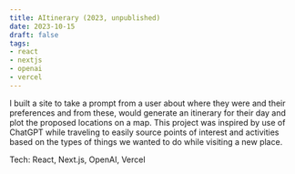 ```yaml
---
title: AItinerary (2023, unpublished)
date: 2023-10-15
draft: false
tags:
- react
- nextjs
- openai
- vercel
---
```


I built a site to take a prompt from a user about where they were and their preferences and from these, would generate an itinerary for their day and plot the proposed locations on a map.
This project was inspired by use of ChatGPT while traveling to easily source points of interest and activities based on the types of things we wanted to do while visiting a new place.

Tech: React, Next.js, OpenAI, Vercel
